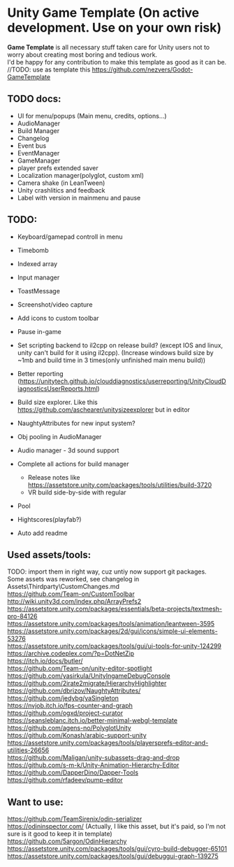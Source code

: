 # Unity Game Template (On active development. Use on your own risk)
**Game Template** is all necessary stuff taken care for Unity users not to worry about creating most boring and tedious work.  
I'd be happy for any contribution to make this template as good as it can be.  
//TODO: use as template this https://github.com/nezvers/Godot-GameTemplate

## TODO docs:
 * UI for menu/popups (Main menu, credits, options...)
 * AudioManager
 * Build Manager
 * Changelog
 * Event bus
 * EventManager
 * GameManager
 * player prefs extended saver
 * Localization manager(polyglot, custom xml)
 * Camera shake (in LeanTween)
 * Unity crashlitics and feedback
 * Label with version in mainmenu and pause  
   
## TODO:
 * Keyboard/gamepad controll in menu
 * Timebomb
 * Indexed array
 * Input manager
 * ToastMessage

 * Screenshot/video capture
 * Add icons to custom toolbar
 * Pause in-game 
 * Set scripting backend to il2cpp on release build? (except IOS and linux, unity can't build for it using il2cpp). (Increase windows build size by ~1mb and build time in 3 times(only unfinished main menu build))
 * Better reporting (https://unitytech.github.io/clouddiagnostics/userreporting/UnityCloudDiagnosticsUserReports.html)
 * Build size explorer. Like this https://github.com/aschearer/unitysizeexplorer but in editor
 * NaughtyAttributes for new input system?
 * Obj pooling in AudioManager
 * Audio manager - 3d sound support
 * Complete all actions for build manager
	* Release notes like https://assetstore.unity.com/packages/tools/utilities/build-3720
	* VR build side-by-side with regular
 * Pool
 * Hightscores(playfab?)
 * Auto add readme
 
 ## Used assets/tools:
 TODO: import them in right way, cuz untiy now support git packages.  
 Some assets was reworked, see changelog in Assets\Thirdparty\CustomChanges.md  
 https://github.com/Team-on/CustomToolbar  
 http://wiki.unity3d.com/index.php/ArrayPrefs2  
 https://assetstore.unity.com/packages/essentials/beta-projects/textmesh-pro-84126  
 https://assetstore.unity.com/packages/tools/animation/leantween-3595  
 https://assetstore.unity.com/packages/2d/gui/icons/simple-ui-elements-53276  
 https://assetstore.unity.com/packages/tools/gui/ui-tools-for-unity-124299  
 https://archive.codeplex.com/?p=DotNetZip  
 https://itch.io/docs/butler/  
 https://github.com/Team-on/unity-editor-spotlight  
 https://github.com/yasirkula/UnityIngameDebugConsole  
 https://github.com/2irate2migrate/HierarchyHighlighter  
 https://github.com/dbrizov/NaughtyAttributes/  
 https://github.com/jedybg/yaSingleton  
 https://nvjob.itch.io/fps-counter-and-graph  
 https://github.com/ogxd/project-curator  
 https://seansleblanc.itch.io/better-minimal-webgl-template  
 https://github.com/agens-no/PolyglotUnity  
 https://github.com/Konash/arabic-support-unity  
 https://assetstore.unity.com/packages/tools/playersprefs-editor-and-utilities-26656  
 https://github.com/Maligan/unity-subassets-drag-and-drop  
 https://github.com/s-m-k/Unity-Animation-Hierarchy-Editor  
 https://github.com/DapperDino/Dapper-Tools  
 https://github.com/rfadeev/pump-editor  
 
 ## Want to use: 
 https://github.com/TeamSirenix/odin-serializer  
 https://odininspector.com/	(Actually, I like this asset, but it's paid, so I'm not sure is it good to keep it in template)  
 https://github.com/5argon/OdinHierarchy  
 https://assetstore.unity.com/packages/tools/gui/cyro-build-debugger-65101  
 https://assetstore.unity.com/packages/tools/gui/debuggui-graph-139275  
